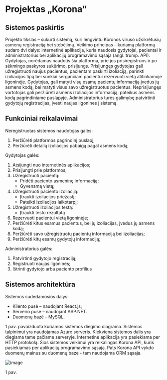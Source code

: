 # Projektas „Korona“

## Sistemos paskirtis 
Projekto tikslas – sukurti sistemą, kuri lengvintu Koronos viruso užsikrėtusių asmenų registraciją bei stebėjimą.
Veikimo principas – kuriamą platformą sudaro dvi dalys: internetinė aplikacija, kuria naudosis gydytojai, pacientai ir administratorius bei aplikacijų programavimo sąsaja (angl. trump. API). Gydytojas, norėdamas naudotis šia platforma, prie jos prisiregistruos ir po sėkmingo paskyros sukūrimo, prisijungs. Prisijungęs gydytojas gali užregistruoti naujus pacientus, pacientam paskirti izoliaciją, parinkti izoliacijos tipą bei sunkiai sergančiam pacientui rezervuoti vietą atitinkamoje ligoninėje. Gydytojas, gali matyti visų esamų pacientų informaciją įvedus jų asmens kodą, bei matyti visus savo užregistruotus pacientus. Neprisijungęs vartotojas gali peržiūrėti asmens izoliacijos informaciją, pateikus asmens kodą pagrindiniame puslapyje. Administratorius turės galimybę patvirtinti gydytojų registracijas, įvesti naujas ligonines į sistemą.

## Funkciniai reikalavimai 
Neregistruotas sistemos naudotojas galės: 
1.	Peržiūrėti platformos pagrindinį puslapį; 
2.	Peržiūrėti detalią izoliacijos pabaigą pagal asmens kodą;

Gydytojas galės: 
1.	Atsijungti nuo internetinės aplikacijos; 
2.	Prisijungti prie platformos; 
3.	Užregistruoti pacientą:
    -	Pridėti paciento asmeninę informaciją;
    - Gyvenamą vietą;
4.	Užregistruoti paciento izoliaciją:
    - Įtraukti izoliacijos priežastį;
    - Pateikti izoliacijos laikotarpį;
5.	Užregistruoti izoliacijos testą:
    - Įtraukti testo rezultatą
5.	Rezervuoti pacientui vietą ligoninėje;
6.	Peržiūrėti kitus esamus pacientus, bei jų izoliacijas, įvedus jų asmens kodą;
7.	Peržiūrėti savo užregistruotų pacientų informaciją bei izoliacijas;
8.	Peržiūrėti kitų esamų gydytojų informaciją;

Administratorius galės: 
1.	Patvirtinti gydytojo registraciją;
2.	Registruoti naujas ligonines;
3.	Ištrinti gydytojo arba paciento profilius
 
## Sistemos architektūra 
Sistemos sudedamosios dalys: 
-   Kliento pusė – naudojant React.js; 
-	Serverio pusė – naudojant ASP.NET.
-	Duomenų bazė – MySQL. 

1 pav. pavaizduota kuriamos sistemos diegimo diagrama. Sistemos talpinimui yra
naudojamas Azure serveris. Kiekviena sistemos dalis yra diegiama tame pačiame serveryje.
Internetinė aplikacija yra pasiekiama per HTTP protokolą. Šios sistemos veikimui yra
reikalingas Korona API, kuris pasiekiamas per aplikacijų programavimo sąsają. Pats Korona
API vykdo duomenų mainus su duomenų baze - tam naudojama ORM sąsaja. 

![image](https://user-images.githubusercontent.com/78092109/191050345-a04125cb-e087-450d-b6b7-edf7897545e4.png)

1 pav.
